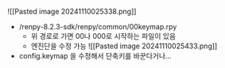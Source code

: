 ![[Pasted image 20241110025338.png]]
- /renpy-8.2.3-sdk/renpy/common/00keymap.rpy
	- 위 경로로 가면 00나 000로 시작하는 파일이 있음
	- 엔진단을 수정 가능
![[Pasted image 20241110025433.png]]
- config.keymap 을 수정해서 단축키를 바꾼다거나...
